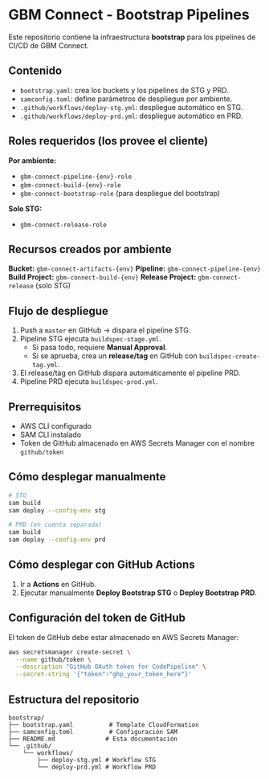 # GBM Connect - Bootstrap Pipelines

Este repositorio contiene la infraestructura **bootstrap** para los pipelines de CI/CD de GBM Connect.

## Contenido
- `bootstrap.yaml`: crea los buckets y los pipelines de STG y PRD.
- `samconfig.toml`: define parámetros de despliegue por ambiente.
- `.github/workflows/deploy-stg.yml`: despliegue automático en STG.
- `.github/workflows/deploy-prd.yml`: despliegue automático en PRD.

## Roles requeridos (los provee el cliente)
**Por ambiente:**
- `gbm-connect-pipeline-{env}-role`
- `gbm-connect-build-{env}-role`
- `gbm-connect-bootstrap-role` (para despliegue del bootstrap)

**Solo STG:**
- `gbm-connect-release-role`

## Recursos creados por ambiente
**Bucket:** `gbm-connect-artifacts-{env}`
**Pipeline:** `gbm-connect-pipeline-{env}`
**Build Project:** `gbm-connect-build-{env}`
**Release Project:** `gbm-connect-release` (solo STG)

## Flujo de despliegue
1. Push a `master` en GitHub → dispara el pipeline STG.
2. Pipeline STG ejecuta `buildspec-stage.yml`.
   - Si pasa todo, requiere **Manual Approval**.
   - Si se aprueba, crea un **release/tag** en GitHub con `buildspec-create-tag.yml`.
3. El release/tag en GitHub dispara automáticamente el pipeline PRD.
4. Pipeline PRD ejecuta `buildspec-prod.yml`.

## Prerrequisitos
- AWS CLI configurado
- SAM CLI instalado
- Token de GitHub almacenado en AWS Secrets Manager con el nombre `github/token`

## Cómo desplegar manualmente
```bash
# STG
sam build
sam deploy --config-env stg

# PRD (en cuenta separada)
sam build
sam deploy --config-env prd
```

## Cómo desplegar con GitHub Actions
1. Ir a **Actions** en GitHub.
2. Ejecutar manualmente **Deploy Bootstrap STG** o **Deploy Bootstrap PRD**.

## Configuración del token de GitHub
El token de GitHub debe estar almacenado en AWS Secrets Manager:
```bash
aws secretsmanager create-secret \
  --name github/token \
  --description "GitHub OAuth token for CodePipeline" \
  --secret-string '{"token":"ghp_your_token_here"}'
```

## Estructura del repositorio
```
bootstrap/
├── bootstrap.yaml          # Template CloudFormation
├── samconfig.toml          # Configuración SAM
├── README.md              # Esta documentación
└── .github/
    └── workflows/
        ├── deploy-stg.yml # Workflow STG
        └── deploy-prd.yml # Workflow PRD
```
